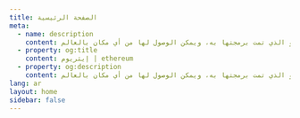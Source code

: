 ```yaml
---
title: الصفحة الرئيسية
meta:
  - name: description
    content: إيثريوم منصة عالميه مفتوحة المصدر للتطبيقات اللامركزية. عبر إيثريوم يمكنك كتابة أكواد تتحكم بالقيمة الرقمية، ويتم تنفيذها تمامًا على النحو الذي تمت برمجتها به، ويمكن الوصول لها من أي مكان بالعالم.
  - property: og:title
    content: إيثريوم | ethereum
  - property: og:description
    content: إيثريوم منصة عالميه مفتوحة المصدر للتطبيقات اللامركزية. عبر إيثريوم يمكنك كتابة أكواد تتحكم بالقيمة الرقمية، ويتم تنفيذها تمامًا على النحو الذي تمت برمجتها به، ويمكن الوصول لها من أي مكان بالعالم.
lang: ar
layout: home
sidebar: false
---
```


<div dir=rtl markdown=1>

<HomePage/>

</div>
